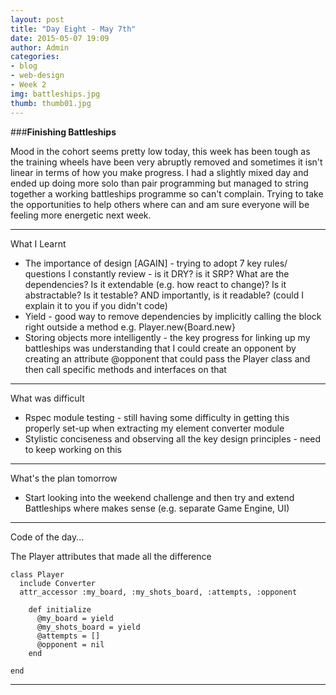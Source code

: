 ```yaml
---
layout: post
title: "Day Eight - May 7th"
date: 2015-05-07 19:09
author: Admin
categories:
- blog
- web-design
- Week 2
img: battleships.jpg
thumb: thumb01.jpg
---
```


###<b>Finishing Battleships</b>

Mood in the cohort seems pretty low today, this week has been tough as the training wheels have been very abruptly removed and sometimes it isn't linear in terms of how you make progress.
I had a slightly mixed day and ended up doing more solo than pair programming but managed to string together a working battleships programme so can't complain.
Trying to take the opportunities to help others where can and am sure everyone will be feeling more energetic next week.

****

What I Learnt

* The importance of design [AGAIN] - trying to adopt 7 key rules/ questions I constantly review - is it DRY? is it SRP? What are the dependencies? Is it extendable (e.g. how react to change)? Is it abstractable? Is it testable? AND importantly, is it readable? (could I explain it to you if you didn't code)
* Yield - good way to remove dependencies by implicitly calling the block right outside a method e.g. Player.new{Board.new}
* Storing objects more intelligently - the key progress for linking up my battleships was understanding that I could create an opponent by creating an attribute @opponent that could pass the Player class and then call specific methods and interfaces on that

****

What was difficult

* Rspec module testing - still having some difficulty in getting this properly set-up when extracting my element converter module
* Stylistic conciseness and observing all the key design principles - need to keep working on this

****

What's the plan tomorrow

* Start looking into the weekend challenge and then try and extend Battleships where makes sense (e.g. separate Game Engine, UI)

****

Code of the day...

The Player attributes that made all the difference

    class Player
      include Converter
      attr_accessor :my_board, :my_shots_board, :attempts, :opponent

      	def initialize
          @my_board = yield
          @my_shots_board = yield
          @attempts = []
          @opponent = nil
        end

    end

****
<!--more-->


[hampden]: https://github.com/jekyll/jekyll
